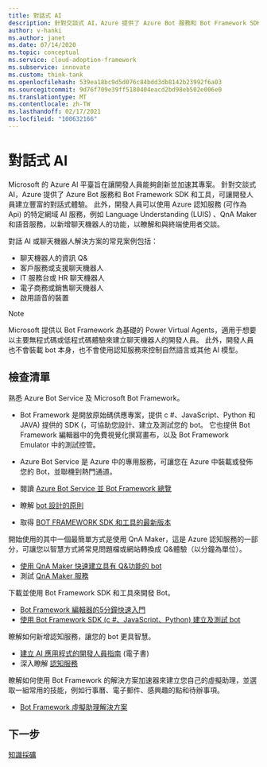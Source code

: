 ```yaml
---
title: 對話式 AI
description: 針對交談式 AI，Azure 提供了 Azure Bot 服務和 Bot Framework SDK 和工具，可讓開發人員建立豐富的對話式體驗。
author: v-hanki
ms.author: janet
ms.date: 07/14/2020
ms.topic: conceptual
ms.service: cloud-adoption-framework
ms.subservice: innovate
ms.custom: think-tank
ms.openlocfilehash: 539ea18bc9d5d076c84bdd3db8142b23992f6a03
ms.sourcegitcommit: 9d76f709e39ff5180404eacd2bd98eb502e006e0
ms.translationtype: MT
ms.contentlocale: zh-TW
ms.lasthandoff: 02/17/2021
ms.locfileid: "100632166"
---
```

# <a name="conversational-ai"></a>對話式 AI

Microsoft 的 Azure AI 平臺旨在讓開發人員能夠創新並加速其專案。 針對交談式 AI，Azure 提供了 Azure Bot 服務和 Bot Framework SDK 和工具，可讓開發人員建立豐富的對話式體驗。 此外，開發人員可以使用 Azure 認知服務 (可作為 Api) 的特定網域 AI 服務，例如 Language Understanding (LUIS) 、QnA Maker 和語音服務，以新增聊天機器人的功能，以瞭解和與終端使用者交談。

對話 AI 或聊天機器人解決方案的常見案例包括：

- 聊天機器人的資訊 Q&
- 客戶服務或支援聊天機器人
- IT 服務台或 HR 聊天機器人
- 電子商務或銷售聊天機器人
- 啟用語音的裝置

> [!NOTE]
> Microsoft 提供以 Bot Framework 為基礎的 Power Virtual Agents，適用于想要以主要無程式碼或低程式碼體驗來建立聊天機器人的開發人員。 此外，開發人員也不會裝載 bot 本身，也不會使用認知服務來控制自然語言或其他 AI 模型。

## <a name="checklist"></a>檢查清單

熟悉 Azure Bot Service 及 Microsoft Bot Framework。

- Bot Framework 是開放原始碼供應專案，提供 c #、JavaScript、Python 和 JAVA) 提供的 SDK (，可協助您設計、建立及測試您的 bot。 它也提供 Bot Framework 編輯器中的免費視覺化撰寫畫布，以及 Bot Framework Emulator 中的測試控管。
- Azure Bot Service 是 Azure 中的專用服務，可讓您在 Azure 中裝載或發佈您的 Bot，並聯機到熱門通道。

- 閱讀 [Azure Bot Service 並 Bot Framework 總覽](/azure/bot-service/bot-service-overview-introduction)
- 瞭解 [bot 設計的原則](/azure/bot-service/bot-service-design-principles)
- 取得 [BOT FRAMEWORK SDK 和工具的最新版本](/azure/bot-service/what-is-new)

開始使用的其中一個最簡單方式是使用 QnA Maker，這是 Azure 認知服務的一部分，可讓您以智慧方式將常見問題檔或網站轉換成 Q&體驗（以分鐘為單位）。

- [使用 QnA Maker 快速建立具有 Q&功能的 bot](/azure/bot-service/bot-builder-tutorial-add-qna)
- 測試 [QnA Maker 服務](https://www.qnamaker.ai/)

下載並使用 Bot Framework SDK 和工具來開發 Bot。

- [Bot Framework 編輯器的5分鐘快速入門](/composer/)
- [使用 Bot Framework SDK (c #、JavaScript、Python) 建立及測試 bot ](/azure/bot-service/dotnet/bot-builder-dotnet-sdk-quickstart)

瞭解如何新增認知服務，讓您的 bot 更具智慧。

- [建立 AI 應用程式的開發人員指南](https://www.oreilly.com/library/view/a-developers-guide/9781492080619/) (電子書) 
- 深入瞭解 [認知服務](/azure/cognitive-services/)

瞭解如何使用 Bot Framework 的解決方案加速器來建立您自己的虛擬助理，並選取一組常用的技能，例如行事曆、電子郵件、感興趣的點和待辦事項。

- [Bot Framework 虛擬助理解決方案](https://microsoft.github.io/botframework-solutions/index)

## <a name="next-steps"></a>下一步

[知識採礦](./knowledge-mining.md)

